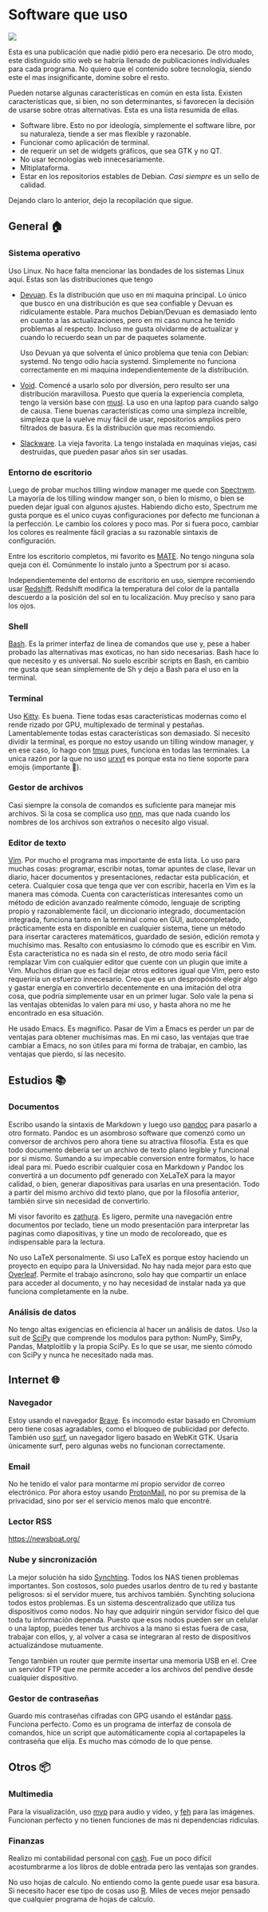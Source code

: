 # Software que uso

![](assets/images/desktop.webp)

Esta es una publicación que nadie pidió pero era necesario. De otro modo, este distinguido sitio web se habría llenado de publicaciones individuales para cada programa. No quiero que el contenido sobre tecnología, siendo este el mas insignificante, domine sobre el resto.

Pueden notarse algunas características en común en esta lista. Existen características que, si bien, no son determinantes, si favorecen la decisión de usarse sobre otras alternativas. Esta es una lista resumida de ellas.

- Software libre. Esto no por ideología, simplemente el software libre, por su naturaleza, tiende a ser mas flexible y razonable.
- Funcionar como aplicación de terminal.
- de requerir un set de widgets gráficos, que sea GTK y no QT.
- No usar tecnologías web innecesariamente.
- Mltiplataforma.
- Estar en los repositorios estables de Debian. _Casi siempre_ es un sello de calidad.

Dejando claro lo anterior, dejo la recopilación que sigue.

## General 🏠

### Sistema operativo

Uso Linux. No hace falta mencionar las bondades de los sistemas Linux aquí. Estas son las distribuciones que tengo

- [Devuan](https://www.devuan.org/). Es la distribución que uso en mi maquina principal. Lo único que busco en una distribución es que sea confiable y Devuan es ridículamente estable. Para muchos Debian/Devuan es demasiado lento en cuanto a las actualizaciones, pero en mi caso nunca he tenido problemas al respecto. Incluso me gusta olvidarme de actualizar y cuando lo recuerdo sean un par de paquetes solamente.

  Uso Devuan ya que solventa el único problema que tenia con Debian: systemd. No tengo odio hacia systemd. Simplemente no funciona correctamente en mi maquina independientemente de la distribución.

- [Void](https://voidlinux.org/). Comencé a usarlo solo por diversión, pero resulto ser una distribución maravillosa. Puesto que quería la experiencia completa, tengo la versión base con [musl](https://musl.libc.org/). La uso en una laptop para cuando salgo de causa. Tiene buenas características como una simpleza increíble, simpleza que la vuelve muy fácil de usar, repositorios amplios pero filtrados de basura. Es la distribución que mas recomiendo.
 
- [Slackware](http://www.slackware.com/). La vieja favorita. La tengo instalada en maquinas viejas, casi destruidas, que pueden pasar años sin ser usadas.

### Entorno de escritorio

Luego de probar muchos tilling window manager me quede con [Spectrwm](https://github.com/conformal/spectrwm). La mayoría de los tilling window manger son, o bien lo mismo, o bien se pueden dejar igual con algunos ajustes. Habiendo dicho esto, Spectrum me gusta porque es el unico cuyas configuraciones por defecto me funcionan a la perfección. Le cambio los colores y poco mas. Por si fuera poco, cambiar los colores es realmente fácil gracias a su razonable sintaxis de configuración.

Entre los escritorio completos, mi favorito es [MATE](https://mate-desktop.org/). No tengo ninguna sola queja con él. Comúnmente lo instalo junto a Spectrum por si acaso.

Independientemente del entorno de escritorio en uso, siempre recomiendo usar [Redshift](https://jonls.dk/redshift/). Redshift modifica la temperatura del color de la pantalla descuerdo a la posición del sol en tu localización. Muy preciso y sano para los ojos.

### Shell

[Bash](https://www.gnu.org/software/bash/). Es la primer interfaz de linea de comandos que use y, pese a haber probado las alternativas mas exoticas, no han sido necesarias. Bash hace lo que necesito y es universal. No suelo escribir scripts en Bash, en cambio me gusta que sean simplemente de Sh y dejo a Bash para el uso en la terminal.

### Terminal

Uso [Kitty](https://sw.kovidgoyal.net/kitty/). Es buena. Tiene todas esas características modernas como el rende rizado por GPU, multiplexado de terminal y pestañas. Lamentablemente todas estas características son demasiado. Si necesito dividir la terminal, es porque no estoy usando un tilling window manager, y en ese caso, lo hago con [tmux](https://github.com/tmux/tmux/wiki) pues, funciona en todas las terminales. La unica razón por la que no uso [urxvt](http://software.schmorp.de/pkg/rxvt-unicode.html) es porque esta no tiene soporte para emojis (importante 🧐). 

### Gestor de archivos

Casi siempre la consola de comandos es suficiente para manejar mis archivos. Si la cosa se complica uso [nnn](https://github.com/jarun/nnn), mas que nada cuando los nombres de los archivos son extraños o necesito algo visual.

### Editor de texto

[Vim](https://www.vim.org/). Por mucho el programa mas importante de esta lista. Lo uso para muchas cosas: programar, escribir notas, tomar apuntes de clase, llevar un diario, hacer documentos y presentaciones, redactar esta publicación, et cetera. Cualquier cosa que tenga que ver con escribir, hacerla en Vim es la manera mas cómoda. Cuenta con características interesantes como un método de edición avanzado realmente cómodo, lenguaje de scripting propio y razonablemente fácil, un diccionario integrado, documentación integrada, funciona tanto en la terminal como en GUI, autocompletado, prácticamente esta en disponible en cualquier sistema, tiene un método para insertar caracteres matemáticos, guardado de sesión, edición remota y muchísimo mas. Resalto con entusiasmo lo cómodo que es escribir en Vim. Esta característica no es nada sin el resto, de otro modo seria fácil remplazar Vim con cualquier editor que cuente con un plugin que imite a Vim. Muchos dirian que es facil dejar otros editores igual que Vim, pero esto requeriría un esfuerzo innecesario. Creo que es un despropósito elegir algo y gastar energía en convertirlo decentemente en una imitación del otra cosa, que podría simplemente usar en un primer lugar. Solo vale la pena si las ventajas obtenidas lo valen para mi uso, y hasta ahora no me he encontrado en esa situación.

He usado Emacs. Es magnifico. Pasar de Vim a Emacs es perder un par de ventajas para obtener muchísimas mas. En mi caso, las ventajas que trae cambiar a Emacs, no son útiles para mi forma de trabajar, en cambio, las ventajas que pierdo, sí las necesito. 

## Estudios 📚

### Documentos

Escribo usando la sintaxis de Markdown y luego uso [pandoc](https://pandoc.org/) para pasarlo a otro formato. Pandoc es un asombroso software que comenzó como un conversor de archivos pero ahora tiene su atractiva filosofía. Esta es que todo documento debería ser un archivo de texto plano legible y funcional por si mismo. Sumando a su impecable conversion entre formatos, lo hace ideal para mi. Puedo escribir cualquier cosa en Markdown y Pandoc los convertirá a un documento pdf generado con XeLaTeX para la mayor calidad, o bien, generar diapositivas para usarlas en una presentación. Todo a partir del mismo archivo did texto plano, que por la filosofía anterior, también sirve sin necesidad de convertirlo. 

Mi visor favorito es [zathura](https://pwmt.org/projects/zathura/). Es ligero, permite una navegación entre documentos por teclado, tiene un modo presentación para interpretar las paginas como diapositivas, y tine un modo de recoloreado, que es indispensable para la lectura. 

No uso LaTeX personalmente. Si uso LaTeX es porque estoy haciendo un proyecto en equipo para la Universidad. No hay nada mejor para esto que [Overleaf](https://www.overleaf.com/). Permite el trabajo asíncrono, solo hay que compartir un enlace para acceder al documento, y no hay necesidad de instalar nada ya que funciona completamente en la nube.

### Análisis de datos

No tengo altas exigencias en eficiencia al hacer un análisis de datos. Uso la suit de [SciPy](https://scipy.org/) que comprende los modulos para python: NumPy, SimPy, Pandas, Matploitlib y la propia SciPy. Es lo que se usar, me siento cómodo con SciPy y nunca he necesitado nada mas.

## Internet 🌐

### Navegador

Estoy usando el navegador [Brave](https://brave.com/). Es incomodo estar basado en Chromium pero tiene cosas agradables, como el bloqueo de publicidad por defecto. También uso [surf](https://surf.suckless.org/), un navegador ligero basado en WebKit GTK. Usaría únicamente surf, pero algunas webs no funcionan correctamente.

### Email

No he tenido el valor para montarme mi propio servidor de correo electrónico. Por ahora estoy usando [ProtonMail](https://protonmail.com/), no por su premisa de la privacidad, sino por ser el servicio menos malo que encontré. 

### Lector RSS

https://newsboat.org/

### Nube y sincronización 

La mejor solución ha sido [Synchting](https://syncthing.net/). Todos los NAS tienen problemas importantes. Son costosos, solo puedes usarlos dentro de tu red y bastante peligrosos: si el servidor muere, tus archivos también. Synchting soluciona todos estos problemas. Es un sistema descentralizado que utiliza tus dispositivos como nodos. No hay que adquirir ningún servidor físico del que toda tu información dependa. Puesto que esos nodos pueden ser un celular o una laptop, puedes tener tus archivos a la mano si estas fuera de casa, trabajar con ellos, y, al volver a casa se integraran al resto de dispositivos actualizándose mutuamente. 

Tengo también un router que permite insertar una memoria USB en el. Cree un servidor FTP que me permite acceder a los archivos del pendive desde cualquier dispositivo. 

### Gestor de contraseñas

Guardo mis contraseñas cifradas con GPG usando el estándar [pass](https://www.passwordstore.org/). Funciona perfecto. Como es un programa de interfaz de consola de comandos, hice un script que automáticamente copia al cortapapeles la contraseña que elija. Es mucho mas cómodo de lo que pense.

## Otros 📦

### Multimedia

Para la visualización, uso [mvp](https://mpv.io/) para audio y video, y [feh](https://feh.finalrewind.org/) para las imágenes. Funcionan perfecto y no tienen funciones de mas ni dependencias ridiculas.

### Finanzas

Realizo mi contabilidad personal con [cash](https://gnucash.org/). Fue un poco difícil acostumbrarme a los libros de doble entrada pero las ventajas son grandes.

No uso hojas de calculo. No entiendo como la gente puede usar esa basura. Si necesito hacer ese tipo de cosas uso [R](https://www.r-project.org/). Miles de veces mejor pensado que cualquier programa de hojas de calculo.
